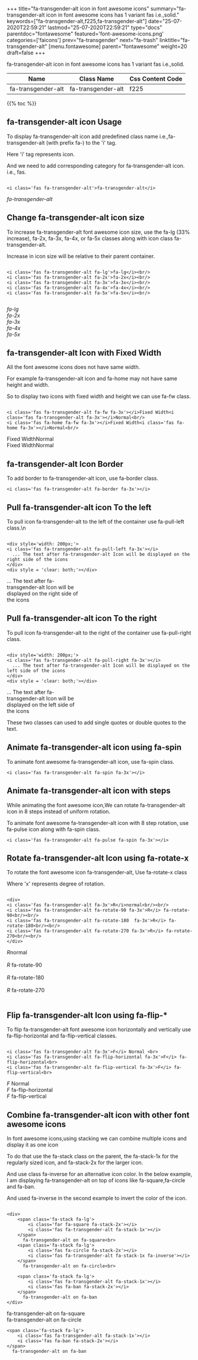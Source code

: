 +++
title="fa-transgender-alt icon in font awesome icons"
summary="fa-transgender-alt icon in font awesome icons has 1 variant fas i.e.,solid."
keywords=["fa-transgender-alt,f225,fa-transgender-alt"]
date="25-07-2020T22:59:21"
lastmod="25-07-2020T22:59:21"
type="docs"
parentdoc="fontawesome"
featured='font-awesome-icons.png'
categories=['faicons']
prev="fa-transgender"
next="fa-trash"
linktitle="fa-transgender-alt"
[menu.fontawesome]
parent="fontawesome"
weight=20
draft=false
+++


fa-transgender-alt icon in font awesome icons has 1 variant fas i.e.,solid.

<div class='table-responsive'><table class='table'><thead><tr><th>Name</th><th>Class Name</th><th>Css Content Code</th></tr></thead><tbody><tr><td>fa-transgender-alt</td><td>fa-transgender-alt</td><td>f225</td></tr></tbody></table></div>


{{% toc %}}


## fa-transgender-alt icon Usage

To display fa-transgender-alt icon add predefined class name i.e.,fa-transgender-alt (with prefix fa-) to the 'i' tag.

Here 'i' tag represents icon.

And we need to add corresponding category for fa-transgender-alt icon. i.e., fas.


```

<i class='fas fa-transgender-alt'>fa-transgender-alt</i>
```

<i class='fas fa-transgender-alt'>fa-transgender-alt</i>




## Change fa-transgender-alt icon size
To increase fa-transgender-alt font awesome icon size, use the fa-lg (33% increase), fa-2x, fa-3x, fa-4x, or fa-5x classes along with icon class fa-transgender-alt.

Increase in icon size will be relative to their parent container. 

```

<i class='fas fa-transgender-alt fa-lg'>fa-lg</i><br/>
<i class='fas fa-transgender-alt fa-2x'>fa-2x</i><br/>
<i class='fas fa-transgender-alt fa-3x'>fa-3x</i><br/>
<i class='fas fa-transgender-alt fa-4x'>fa-4x</i><br/>
<i class='fas fa-transgender-alt fa-5x'>fa-5x</i><br/>
            
```

<i class='fas fa-transgender-alt fa-lg'>fa-lg</i><br/>
<i class='fas fa-transgender-alt fa-2x'>fa-2x</i><br/>
<i class='fas fa-transgender-alt fa-3x'>fa-3x</i><br/>
<i class='fas fa-transgender-alt fa-4x'>fa-4x</i><br/>
<i class='fas fa-transgender-alt fa-5x'>fa-5x</i><br/>
            



## fa-transgender-alt Icon with Fixed Width 

All the font awesome icons does not have same width.

For example fa-transgender-alt icon and fa-home may not have same height and width.

So to display two icons with fixed width and height we can use fa-fw class.


```

<i class='fas fa-transgender-alt fa-fw fa-3x'></i>Fixed Width<i class='fas fa-transgender-alt fa-3x'></i>Normal<br/>
<i class='fas fa-home fa-fw fa-3x'></i>Fixed Width<i class='fas fa-home fa-3x'></i>Normal<br/>
```

<i class='fas fa-transgender-alt fa-fw fa-3x'></i>Fixed Width<i class='fas fa-transgender-alt fa-3x'></i>Normal<br/>
<i class='fas fa-home fa-fw fa-3x'></i>Fixed Width<i class='fas fa-home fa-3x'></i>Normal<br/>



## fa-transgender-alt Icon Border 

To add border to fa-transgender-alt icon, use fa-border class.


```
<i class='fas fa-transgender-alt fa-border fa-3x'></i>

```
<i class='fas fa-transgender-alt fa-border fa-3x'></i>





## Pull fa-transgender-alt icon To the left

To pull icon fa-transgender-alt to the left of the container use fa-pull-left class.\n

```

<div style='width: 200px;'>
<i class='fas fa-transgender-alt fa-pull-left fa-3x'></i>
  ... The text after fa-transgender-alt Icon will be displayed on the right side of the icons
</div>
<div style = 'clear: both;'></div>
```

<div style='width: 200px;'>
<i class='fas fa-transgender-alt fa-pull-left fa-3x'></i>
  ... The text after fa-transgender-alt Icon will be displayed on the right side of the icons
</div>
<div style = 'clear: both;'></div>




## Pull fa-transgender-alt icon To the right
To pull icon fa-transgender-alt to the right of the container use fa-pull-right class.

```

<div style='width: 200px;'>
<i class='fas fa-transgender-alt fa-pull-right fa-3x'></i>
  ... The text after fa-transgender-alt Icon will be displayed on the left side of the icons
</div>
<div style = 'clear: both;'></div>
```

<div style='width: 200px;'>
<i class='fas fa-transgender-alt fa-pull-right fa-3x'></i>
  ... The text after fa-transgender-alt Icon will be displayed on the left side of the icons
</div>
<div style = 'clear: both;'></div>

These two classes can used to add single quotes or double quotes to the text.


## Animate fa-transgender-alt icon using fa-spin
To animate font awesome fa-transgender-alt icon, use fa-spin class.

```
<i class='fas fa-transgender-alt fa-spin fa-3x'></i>
```
<i class='fas fa-transgender-alt fa-spin fa-3x'></i>




## Animate fa-transgender-alt icon with steps
While animating the font awesome icon,We can rotate fa-transgender-alt icon in 8 steps instead of uniform rotation.

To animate font awesome fa-transgender-alt icon with 8 step rotation, use fa-pulse icon along with fa-spin class.


```
<i class='fas fa-transgender-alt fa-pulse fa-spin fa-3x'></i>

```
<i class='fas fa-transgender-alt fa-pulse fa-spin fa-3x'></i>





## Rotate fa-transgender-alt Icon using fa-rotate-x
To rotate the font awesome icon fa-transgender-alt, Use fa-rotate-x class

Where 'x' represents degree of rotation.


```

<div>
<i class='fas fa-transgender-alt fa-3x'>R</i>normal<br/><br/>
<i class='fas fa-transgender-alt fa-rotate-90 fa-3x'>R</i> fa-rotate-90<br/><br/> 
<i class='fas fa-transgender-alt fa-rotate-180  fa-3x'>R</i> fa-rotate-180<br/><br/> 
<i class='fas fa-transgender-alt fa-rotate-270 fa-3x'>R</i> fa-rotate-270<br/><br/>
</div>
```

<div>
<i class='fas fa-transgender-alt fa-3x'>R</i>normal<br/><br/>
<i class='fas fa-transgender-alt fa-rotate-90 fa-3x'>R</i> fa-rotate-90<br/><br/> 
<i class='fas fa-transgender-alt fa-rotate-180  fa-3x'>R</i> fa-rotate-180<br/><br/> 
<i class='fas fa-transgender-alt fa-rotate-270 fa-3x'>R</i> fa-rotate-270<br/><br/>
</div>




## Flip fa-transgender-alt Icon using fa-flip-*
To flip fa-transgender-alt font awesome icon horizontally and vertically use fa-flip-horizontal and fa-flip-vertical classes. 

```

<i class='fas fa-transgender-alt fa-3x'>F</i> Normal <br>
<i class='fas fa-transgender-alt fa-flip-horizontal fa-3x'>F</i> fa-flip-horizontal<br>
<i class='fas fa-transgender-alt fa-flip-vertical fa-3x'>F</i> fa-flip-vertical<br>
```

<i class='fas fa-transgender-alt fa-3x'>F</i> Normal <br>
<i class='fas fa-transgender-alt fa-flip-horizontal fa-3x'>F</i> fa-flip-horizontal<br>
<i class='fas fa-transgender-alt fa-flip-vertical fa-3x'>F</i> fa-flip-vertical<br>




## Combine fa-transgender-alt icon with other font awesome icons
In font awesome icons,using stacking we can combine multiple icons and display it as one icon 

To do that use the fa-stack class on the parent, the fa-stack-1x for the regularly sized icon, and fa-stack-2x for the larger icon.

And use class fa-inverse for an alternative icon color. 
In the below example, I am displaying fa-transgender-alt on top of icons like fa-square,fa-circle and fa-ban.

And used fa-inverse in the second example to invert the color of the icon.

```

<div>
    <span class='fa-stack fa-lg'>
        <i class='far fa-square fa-stack-2x'></i>
        <i class='fas fa-transgender-alt fa-stack-1x'></i>
    </span>
      fa-transgender-alt on fa-square<br>
    <span class='fa-stack fa-lg'>
        <i class='fas fa-circle fa-stack-2x'></i>
        <i class='fas fa-transgender-alt fa-stack-1x fa-inverse'></i>
    </span>
      fa-transgender-alt on fa-circle<br>

    <span class='fa-stack fa-lg'>
        <i class='fas fa-transgender-alt fa-stack-1x'></i>
        <i class='fas fa-ban fa-stack-2x'></i>
    </span>
      fa-transgender-alt on fa-ban
</div>
```

<div>
    <span class='fa-stack fa-lg'>
        <i class='far fa-square fa-stack-2x'></i>
        <i class='fas fa-transgender-alt fa-stack-1x'></i>
    </span>
      fa-transgender-alt on fa-square<br>
    <span class='fa-stack fa-lg'>
        <i class='fas fa-circle fa-stack-2x'></i>
        <i class='fas fa-transgender-alt fa-stack-1x fa-inverse'></i>
    </span>
      fa-transgender-alt on fa-circle<br>

    <span class='fa-stack fa-lg'>
        <i class='fas fa-transgender-alt fa-stack-1x'></i>
        <i class='fas fa-ban fa-stack-2x'></i>
    </span>
      fa-transgender-alt on fa-ban
</div>






